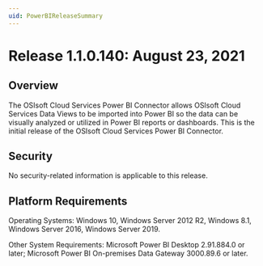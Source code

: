 ```yaml
---
uid: PowerBIReleaseSummary
---
```


# Release 1.1.0.140: August 23, 2021

## Overview

The OSIsoft Cloud Services Power BI Connector allows OSIsoft Cloud Services Data Views to be imported into Power BI so the data can be visually analyzed or utilized in Power BI reports or dashboards. This is the initial release of the OSIsoft Cloud Services Power BI Connector.

## Security

No security-related information is applicable to this release.

## Platform Requirements

Operating Systems: Windows 10, Windows Server 2012 R2, Windows 8.1, Windows Server 2016, Windows Server 2019.

Other System Requirements: Microsoft Power BI Desktop 2.91.884.0 or later; Microsoft Power BI On-premises Data Gateway 3000.89.6 or later.
